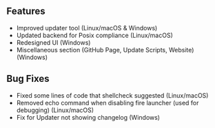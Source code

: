 ## Features
- Improved updater tool (Linux/macOS & Windows)
- Updated backend for Posix compliance (Linux/macOS)
- Redesigned UI (Windows)
- Miscellaneous section (GitHub Page, Update Scripts, Website) (Windows)
## Bug Fixes
- Fixed some lines of code that shellcheck suggested (Linux/macOS)
- Removed echo command when disabling fire launcher (used for debugging) (Linux/macOS)
- Fix for Updater not showing changelog (Windows)
